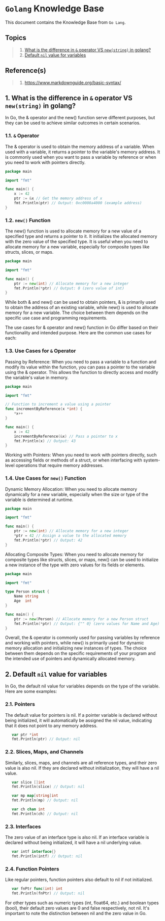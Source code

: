 # `Golang` Knowledge Base

This document contains the Knowledge Base from `Go Lang`.

## Topics

> 1. [What is the difference in `&` operator VS `new(string)` in golang?](#1-what-is-the-difference-in--operator-vs-newstring-in-golang)
> 1. [Default `nil` value for variables](#2-default-nil-value-for-variables)

## Reference(s)

> 1. <https://www.markdownguide.org/basic-syntax/>

## 1. What is the difference in `&` operator VS `new(string)` in golang?

In Go, the & operator and the new() function serve different purposes, but they can be used to achieve similar outcomes in certain scenarios.

### 1.1. `&` Operator

The & operator is used to obtain the memory address of a variable.
When used with a variable, it returns a pointer to the variable's memory address.
It is commonly used when you want to pass a variable by reference or when you need to work with pointers directly.

```go
package main

import "fmt"

func main() {
    x := 42
    ptr := &x // Get the memory address of x
    fmt.Println(ptr) // Output: 0xc0000a4000 (example address)
}
```

### 1.2. `new()` Function

The new() function is used to allocate memory for a new value of a specified type and returns a pointer to it.
It initializes the allocated memory with the zero value of the specified type.
It is useful when you need to allocate memory for a new variable, especially for composite types like structs, slices, or maps.

```go
package main

import "fmt"

func main() {
    ptr := new(int) // Allocate memory for a new integer
    fmt.Println(*ptr) // Output: 0 (zero value of int)
}
```

While both & and new() can be used to obtain pointers, & is primarily used to obtain the address of an existing variable, while new() is used to allocate memory for a new variable. The choice between them depends on the specific use case and programming requirements.

The use cases for & operator and new() function in Go differ based on their functionality and intended purpose. Here are the common use cases for each:

### 1.3. Use Cases for `&` Operator

Passing by Reference: When you need to pass a variable to a function and modify its value within the function, you can pass a pointer to the variable using the & operator. This allows the function to directly access and modify the variable's value in memory.

```go
package main

import "fmt"

// Function to increment a value using a pointer
func incrementByReference(x *int) {
    *x++
}

func main() {
    x := 42
    incrementByReference(&x) // Pass a pointer to x
    fmt.Println(x) // Output: 43
}
```

Working with Pointers: When you need to work with pointers directly, such as accessing fields or methods of a struct, or when interfacing with system-level operations that require memory addresses.

### 1.4. Use Cases for `new()` Function

Dynamic Memory Allocation: When you need to allocate memory dynamically for a new variable, especially when the size or type of the variable is determined at runtime.

```go
package main

import "fmt"

func main() {
    ptr := new(int) // Allocate memory for a new integer
    *ptr = 42 // Assign a value to the allocated memory
    fmt.Println(*ptr) // Output: 42
}
```

Allocating Composite Types: When you need to allocate memory for composite types like structs, slices, or maps, new() can be used to initialize a new instance of the type with zero values for its fields or elements.

```go
package main

import "fmt"

type Person struct {
    Name string
    Age  int
}

func main() {
    ptr := new(Person) // Allocate memory for a new Person struct
    fmt.Println(*ptr) // Output: {"" 0} (zero values for Name and Age)
}
```

Overall, the & operator is commonly used for passing variables by reference and working with pointers, while new() is primarily used for dynamic memory allocation and initializing new instances of types. The choice between them depends on the specific requirements of your program and the intended use of pointers and dynamically allocated memory.

## 2. Default `nil` value for variables

In Go, the default nil value for variables depends on the type of the variable. Here are some examples:

### 2.1. Pointers

The default value for pointers is nil. If a pointer variable is declared without being initialized, it will automatically be assigned the nil value, indicating that it does not point to any memory address.

```go
   var ptr *int
   fmt.Println(ptr) // Output: nil
```

### 2.2. Slices, Maps, and Channels

Similarly, slices, maps, and channels are all reference types, and their zero value is also nil. If they are declared without initialization, they will have a nil value.

```go
   var slice []int
   fmt.Println(slice) // Output: nil

   var mp map[string]int
   fmt.Println(mp) // Output: nil

   var ch chan int
   fmt.Println(ch) // Output: nil
```

### 2.3. Interfaces

The zero value of an interface type is also nil. If an interface variable is declared without being initialized, it will have a nil underlying value.

```go
   var intf interface{}
   fmt.Println(intf) // Output: nil
```

### 2.4. Function Pointers

Like regular pointers, function pointers also default to nil if not initialized.

```go
   var fnPtr func(int) int
   fmt.Println(fnPtr) // Output: nil
```

For other types such as numeric types (int, float64, etc.) and boolean types (bool), their default zero values are 0 and false respectively, not nil. It's important to note the distinction between nil and the zero value in Go.
